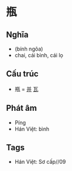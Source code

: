 # 瓶

## Nghĩa

* (bính ngõa)
* chai, cái bình, cái lọ

## Cấu trúc
* 瓶 = [并](并.md) [瓦](瓦.md)

## Phát âm

* Píng
* Hán Việt: bình

## Tags
* Hán Việt: Sơ cấp//09

<script>window.HANZI_FIELD='瓶';</script>
